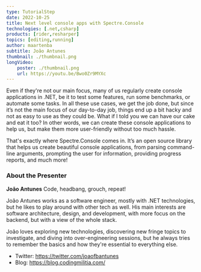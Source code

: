 ```yaml
---
type: TutorialStep
date: 2022-10-25
title: Next level console apps with Spectre.Console
technologies: [.net,csharp]
products: [rider,resharper]
topics: [editing,running]
author: maartenba
subtitle: João Antunes
thumbnail: ./thumbnail.png
longVideo:
    poster: ./thumbnail.png
    url: https://youtu.be/Bwo0Zr9MYXc
---
```


Even if they're not our main focus, many of us regularly create console applications in .NET, be it to test some features, run some benchmarks, or automate some tasks. In all these use cases, we get the job done, but since it’s not the main focus of our day-to-day job, things end up a bit hacky and not as easy to use as they could be. What if I told you we can have our cake and eat it too? In other words, we can create these console applications to help us, but make them more user-friendly without too much hassle.

That's exactly where Spectre.Console comes in. It’s an open source library that helps us create beautiful console applications, from parsing command-line arguments, prompting the user for information, providing progress reports, and much more!

### About the Presenter

**João Antunes** Code, headbang, grouch, repeat!

João Antunes works as a software engineer, mostly with .NET technologies, but he likes to play around with other tech as well. His main interests are software architecture, design, and development, with more focus on the backend, but with a view of the whole stack.

João loves exploring new technologies, discovering new fringe topics to investigate, and diving into over-engineering sessions, but he always tries to remember the basics and how they're essential to everything else.

* Twitter: https://twitter.com/joaofbantunes
* Blog: https://blog.codingmilitia.com/